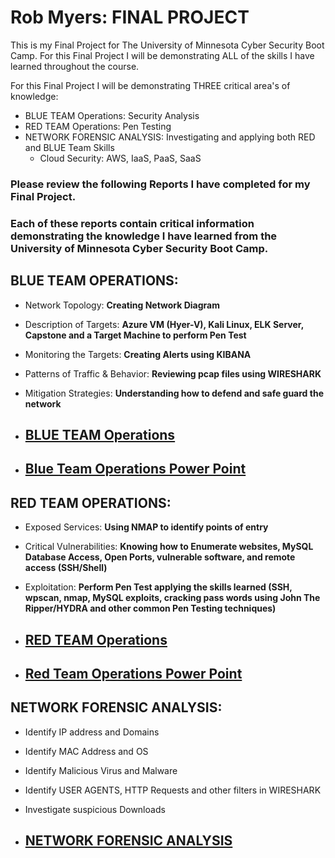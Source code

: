  # Rob Myers: FINAL PROJECT

This is my Final Project for The University of Minnesota Cyber Security Boot Camp. For this Final Project I will be demonstrating ALL of the skills I have learned throughout the course.

For this Final Project I will be demonstrating THREE critical area's of knowledge:

* BLUE TEAM Operations: Security Analysis
* RED TEAM Operations: Pen Testing
* NETWORK FORENSIC ANALYSIS: Investigating and applying both RED and BLUE Team Skills 
    * Cloud Security: AWS, IaaS, PaaS, SaaS 

### Please review the following Reports I have completed for my Final Project.

### Each of these reports contain critical information demonstrating the knowledge I have learned from the University of Minnesota Cyber Security Boot Camp.

## BLUE TEAM OPERATIONS:

* Network Topology: **Creating Network Diagram**

* Description of Targets: **Azure VM (Hyer-V), Kali Linux, ELK Server, Capstone and a Target Machine to perform Pen Test** 

* Monitoring the Targets: **Creating Alerts using KIBANA**

* Patterns of Traffic & Behavior: **Reviewing pcap files using WIRESHARK** 

* Mitigation Strategies: **Understanding how to defend and safe guard the network**


* ## [BLUE TEAM Operations](Defensive_Report.md) 

* ## [Blue Team Operations Power Point](https://docs.google.com/presentation/d/10Fv2QVbhw3KvRNoO31m1XBrYzTLomuBC/edit?usp=sharing&ouid=105064530145638612367&rtpof=true&sd=true)

## RED TEAM OPERATIONS:

* Exposed Services: **Using NMAP to identify points of entry**

* Critical Vulnerabilities: **Knowing how to Enumerate websites, MySQL Database Access, Open Ports, vulnerable software, and remote access (SSH/Shell)**

* Exploitation: **Perform Pen Test applying the skills learned (SSH, wpscan, nmap, MySQL exploits, cracking pass words using John The Ripper/HYDRA and other common Pen Testing techniques)** 

* ## [RED TEAM Operations](Offensive_Report.md) 

* ## [Red Team Operations Power Point](https://docs.google.com/presentation/d/1K2FzM89F97vCKFCNGbhZlyl2rF_Vj3Rg/edit?usp=sharing&ouid=105064530145638612367&rtpof=true&sd=true)

## NETWORK FORENSIC ANALYSIS: 

* Identify IP address and Domains 
* Identify MAC Address and OS
* Identify Malicious Virus and Malware
* Identify USER AGENTS, HTTP Requests and other filters in WIRESHARK
* Investigate suspicious Downloads

* ## [NETWORK FORENSIC ANALYSIS](Network_Report.md)  







